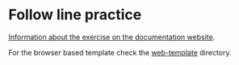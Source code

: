 # Follow line practice

[Information about the exercise on the documentation website](https://jderobot.github.io/RoboticsAcademy/exercises/computer_vision_section/opticalflow_teleop/).

For the browser based template check the [web-template](./web-template) directory.
